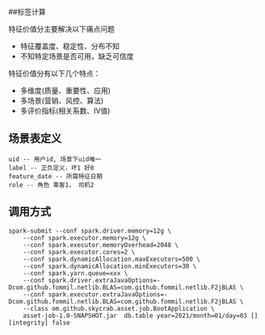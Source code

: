 ##标签计算

特征价值分主要解决以下痛点问题
   * 特征覆盖度、稳定性、分布不知
   * 不知特定场景是否可用，缺乏可信度

特征价值分有以下几个特点：
   * 多维度(质量、重要性、应用)
   * 多场景(营销、风控、算法)
   * 多评价指标(相关系数、IV值)


## 场景表定义

```
uid -- 用户id, 场景下uid唯一
label -- 正负定义，坏1 好0
feature_date -- 所需特征日期
role -- 角色 乘客1， 司机2
```

## 调用方式
```
spark-submit --conf spark.driver.memory=12g \
    --conf spark.executor.memory=12g \
    --conf spark.executor.memoryOverhead=2048 \
    --conf spark.executor.cores=2 \
    --conf spark.dynamicAllocation.maxExecutors=500 \
    --conf spark.dynamicAllocation.minExecutors=30 \
    --conf spark.yarn.queue=xxx \
    --conf spark.driver.extraJavaOptions=-Dcom.github.fommil.netlib.BLAS=com.github.fommil.netlib.F2jBLAS \
    --conf spark.executor.extraJavaOptions=-Dcom.github.fommil.netlib.BLAS=com.github.fommil.netlib.F2jBLAS \
    --class om.github.skycrab.asset.job.BootApplication \
    asset-job-1.0-SNAPSHOT.jar  db.table year=2021/month=01/day=03 [] [integrity] false
 ```

